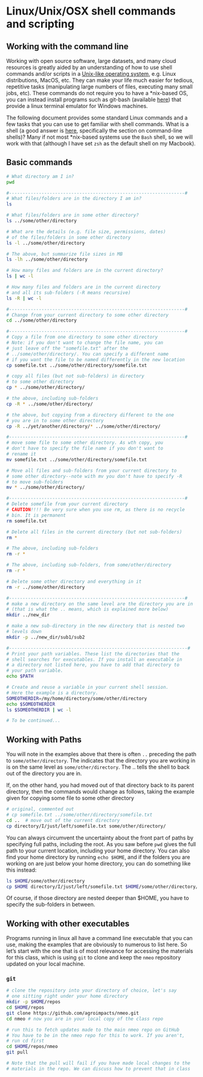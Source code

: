 # Linux/Unix/OSX shell commands and scripting

## Working with the command line

Working with open source software, large datasets, and many cloud
resources is greatly aided by an understanding of how to use shell
commands and/or scripts in a [Unix-like operating
system](https://en.wikipedia.org/wiki/Unix-like), e.g. Linux
distributions, MacOS, etc. They can make your life much easier for
tedious, repetitive tasks (manipulating large numbers of files,
executing many small jobs, etc). These commands do not require you to
have a \*nix-based OS, you can instead install programs such as git-bash
(available [here](https://git-scm.com/download/win)) that provide a
linux terminal emulator for Windows machines.

The following document provides some standard Linux commands and a few
tasks that you can use to get familiar with shell commands. What is a
shell (a good answer is
[here](https://en.wikipedia.org/wiki/Shell_%28computing%29),
specifically the section on command-line shells)? Many if not most
\*nix-based systems use the `Bash` shell, so we will work with that
(although I have set `zsh` as the default shell on my Macbook).

## Basic commands

``` bash
# What directory am I in?
pwd 

#-----------------------------------------------------------------#
# What files/folders are in the directory I am in?
ls 

# What files/folders are in some other directory?
ls ../some/other/directory

# What are the details (e.g. file size, permissions, dates) 
# of the files/folders in some other directory
ls -l ../some/other/directory

# The above, but summarize file sizes in MB
ls -lh ../some/other/directory

# How many files and folders are in the current directory?
ls | wc -l

# How many files and folders are in the current directory 
# and all its sub-folders (-R means recursive)
ls -R | wc -l

#-----------------------------------------------------------------#
# Change from your current directory to some other directory
cd ../some/other/directory

#-----------------------------------------------------------------#
# Copy a file from one directory to some other directory
# Note: if you don't want to change the file name, you can 
# just leave off the "somefile.txt" after the 
# ../some/other/directory/. You can specify a different name
# if you want the file to be named differently in the new location
cp somefile.txt ../some/other/directory/somefile.txt

# copy all files (but not sub-folders) in directory 
# to some other directory
cp * ../some/other/directory/

# the above, including sub-folders
cp -R * ../some/other/directory/

# the above, but copying from a directory different to the one 
# you are in to some other directory
cp -R ../yet/another/directory/* ../some/other/directory/

#-----------------------------------------------------------------#
# move some file to some other directory. As wth copy, you 
# don't have to specify the file name if you don't want to 
# rename it
mv somefile.txt ../some/other/directory/somefile.txt

# Move all files and sub-folders from your current directory to 
# some other directory--note with mv you don't have to specify -R 
# to move sub-folders
mv * ../some/other/directory/

#-----------------------------------------------------------------#
# Delete somefile from your current directory
# CAUTION!!!! Be very sure when you use rm, as there is no recycle 
# bin. It is permanent
rm somefile.txt

# Delete all files in the current directory (but not sub-folders)
rm *

# The above, including sub-folders
rm -r * 

# The above, including sub-folders, from some/other/directory
rm -r * 

# Delete some other directory and everything in it
rm -r ../some/other/directory

#-----------------------------------------------------------------#
# make a new directory on the same level are the directory you are in
# (that is what the .. means, which is explained more below)
mkdir ../new_dir

# make a new sub-directory in the new directory that is nested two 
# levels down
mkdir -p ../new_dir/sub1/sub2

#------------------------------------------------------------------#
# Print your path variables. These list the directories that the 
# shell searches for executables. If you install an executable in 
# a directory not listed here, you have to add that directory to 
# your path variable. 
echo $PATH

# Create and reuse a variable in your current shell session. 
# Here the example is a directory. 
SOMEOTHERDIR=/my/home/directory/some/other/directory
echo $SOMEOTHERDIR
ls $SOMEOTHERDIR | wc -l

# To be continued...
```

## Working with Paths

You will note in the examples above that there is often `..` preceding
the path to `some/other/directory`. The indicates that the directory you
are working in is on the same level as `some/other/directory`. The ..
tells the shell to back out of the directory you are in.

If, on the other hand, you had moved out of that directory back to its
parent directory, then the commands would change as follows, taking the
example given for copying some file to some other directory

``` bash
# original, commented out
# cp somefile.txt ../some/other/directory/somefile.txt
cd ..  # move out of the current directory
cp directory/I/just/left/somefile.txt some/other/directory/
```

You can always circumvent the uncertainty about the front part of paths
by specifying full paths, including the root. As you saw before `pwd`
gives the full path to your current location, including your home
directory. You can also find your home directory by running
`echo $HOME`, and if the folders you are working on are just below your
home directory, you can do something like this instead:

``` bash
ls $HOME/some/other/directory
cp $HOME directory/I/just/left/somefile.txt $HOME/some/other/directory/
```

Of course, if those directory are nested deeper than \$HOME, you have to
specify the sub-folders in between.

## Working with other executables

Programs running in linux all have a command line executable that you
can use, making the examples that are obviously to numerous to list
here. So let’s start with the one that is of most relevance for
accessing the materials for this class, which is using `git` to clone
and keep the `nmeo` repository updated on your local machine.

### `git`

``` bash
# clone the repository into your directory of choice, let's say 
# one sitting right under your home directory
mkdir -p $HOME/repos
cd $HOME/repos
git clone https://github.com/agroimpacts/nmeo.git
cd nmeo # now you are in your local copy of the class repo

# run this to fetch updates made to the main nmeo repo on GitHub
# You have to be in the nmeo repo for this to work. If you aren't, 
# run cd first
cd $HOME/repos/nmeo
git pull

# Note that the pull will fail if you have made local changes to the 
# materials in the repo. We can discuss how to prevent that in class
```
